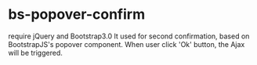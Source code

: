 # bs-popover-confirm
require jQuery and Bootstrap3.0
It used for second confirmation, based on BootstrapJS's popover component.
When user click 'Ok' button, the Ajax will be triggered.